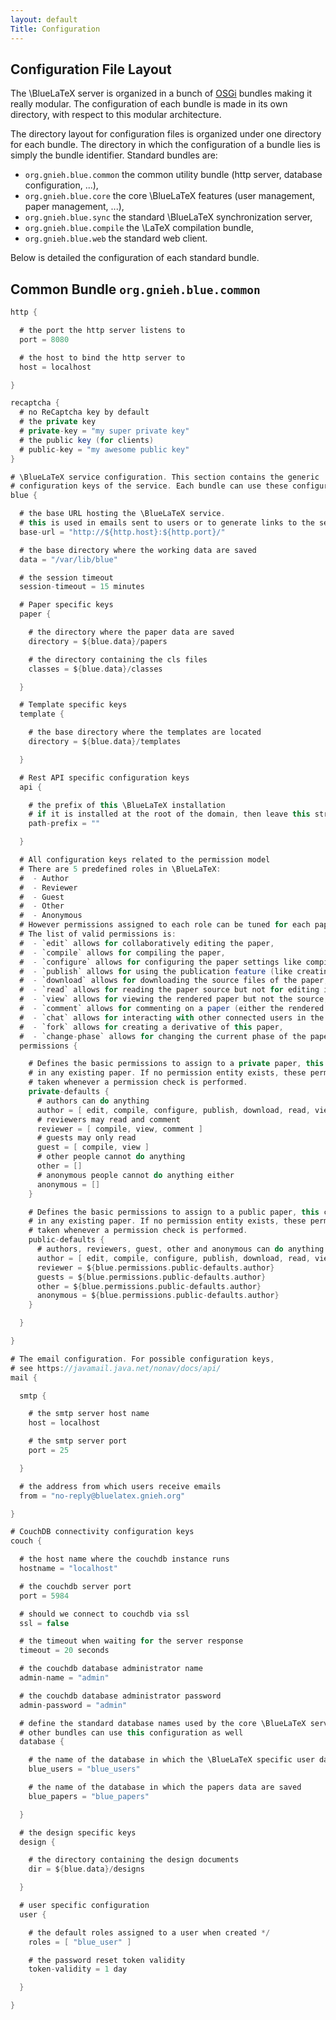 ```yaml
---
layout: default
Title: Configuration
---
```


Configuration File Layout
-------------------------

The \BlueLaTeX server is organized in a bunch of [OSGi](http://www.osgi.org/Main/HomePage) bundles making it really modular.
The configuration of each bundle is made in its own directory, with respect to this modular architecture.

The directory layout for configuration files is organized under one directory for each bundle.
The directory in which the configuration of a bundle lies is simply the bundle identifier.
Standard bundles are:

 - `org.gnieh.blue.common` the common utility bundle (http server, database configuration, ...),
 - `org.gnieh.blue.core` the core \BlueLaTeX features (user management, paper management, ...),
 - `org.gnieh.blue.sync` the standard \BlueLaTeX synchronization server,
 - `org.gnieh.blue.compile` the \LaTeX compilation bundle,
 - `org.gnieh.blue.web` the standard web client.

Below is detailed the configuration of each standard bundle.

Common Bundle `org.gnieh.blue.common`
-------------------------------------

```scala
http {

  # the port the http server listens to
  port = 8080

  # the host to bind the http server to
  host = localhost

}

recaptcha {
  # no ReCaptcha key by default
  # the private key
  # private-key = "my super private key"
  # the public key (for clients)
  # public-key = "my awesome public key"
}

# \BlueLaTeX service configuration. This section contains the generic
# configuration keys of the service. Each bundle can use these configuration keys
blue {

  # the base URL hosting the \BlueLaTeX service.
  # this is used in emails sent to users or to generate links to the service.
  base-url = "http://${http.host}:${http.port}/"

  # the base directory where the working data are saved
  data = "/var/lib/blue"

  # the session timeout
  session-timeout = 15 minutes

  # Paper specific keys
  paper {

    # the directory where the paper data are saved
    directory = ${blue.data}/papers

    # the directory containing the cls files
    classes = ${blue.data}/classes

  }

  # Template specific keys
  template {

    # the base directory where the templates are located
    directory = ${blue.data}/templates

  }

  # Rest API specific configuration keys
  api {

    # the prefix of this \BlueLaTeX installation
    # if it is installed at the root of the domain, then leave this string empty
    path-prefix = ""

  }

  # All configuration keys related to the permission model
  # There are 5 predefined roles in \BlueLaTeX:
  #  - Author
  #  - Reviewer
  #  - Guest
  #  - Other
  #  - Anonymous
  # However permissions assigned to each role can be tuned for each paper.
  # The list of valid permissions is:
  #  - `edit` allows for collaboratively editing the paper,
  #  - `compile` allows for compiling the paper,
  #  - `configure` allows for configuring the paper settings like compiler settings for example (if any),
  #  - `publish` allows for using the publication feature (like creating a tag or sending to arXive),
  #  - `download` allows for downloading the source files of the paper,
  #  - `read` allows for reading the paper source but not for editing it,
  #  - `view` allows for viewing the rendered paper but not the source,
  #  - `comment` allows for commenting on a paper (either the rendered view or the source),
  #  - `chat` allows for interacting with other connected users in the chat,
  #  - `fork` allows for creating a derivative of this paper,
  #  - `change-phase` allows for changing the current phase of the paper.
  permissions {

    # Defines the basic permissions to assign to a private paper, this can be changed later
    # in any existing paper. If no permission entity exists, these permission will be
    # taken whenever a permission check is performed.
    private-defaults {
      # authors can do anything
      author = [ edit, compile, configure, publish, download, read, view, comment, chat, fork, change-phase ]
      # reviewers may read and comment
      reviewer = [ compile, view, comment ]
      # guests may only read
      guest = [ compile, view ]
      # other people cannot do anything
      other = []
      # anonymous people cannot do anything either
      anonymous = []
    }

    # Defines the basic permissions to assign to a public paper, this can be changed later
    # in any existing paper. If no permission entity exists, these permission will be
    # taken whenever a permission check is performed.
    public-defaults {
      # authors, reviewers, guest, other and anonymous can do anything
      author = [ edit, compile, configure, publish, download, read, view, comment, chat, fork, change-phase ]
      reviewer = ${blue.permissions.public-defaults.author}
      guests = ${blue.permissions.public-defaults.author}
      other = ${blue.permissions.public-defaults.author}
      anonymous = ${blue.permissions.public-defaults.author}
    }

  }

}

# The email configuration. For possible configuration keys,
# see https://javamail.java.net/nonav/docs/api/
mail {

  smtp {

    # the smtp server host name
    host = localhost

    # the smtp server port
    port = 25

  }

  # the address from which users receive emails
  from = "no-reply@bluelatex.gnieh.org"

}

# CouchDB connectivity configuration keys
couch {

  # the host name where the couchdb instance runs
  hostname = "localhost"

  # the couchdb server port
  port = 5984

  # should we connect to couchdb via ssl
  ssl = false

  # the timeout when waiting for the server response
  timeout = 20 seconds

  # the couchdb database administrator name
  admin-name = "admin"

  # the couchdb database administrator password
  admin-password = "admin"

  # define the standard database names used by the core \BlueLaTeX service.
  # other bundles can use this configuration as well
  database {

    # the name of the database in which the \BlueLaTeX specific user data are saved
    blue_users = "blue_users"

    # the name of the database in which the papers data are saved
    blue_papers = "blue_papers"

  }

  # the design specific keys
  design {

    # the directory containing the design documents
    dir = ${blue.data}/designs

  }

  # user specific configuration
  user {

    # the default roles assigned to a user when created */
    roles = [ "blue_user" ]

    # the password reset token validity
    token-validity = 1 day

  }

}
```
